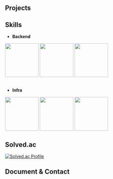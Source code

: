 ## Projects

## Skills
* <b>Backend</b>
<div>
  <img width="110" src="https://github.com/user-attachments/assets/99180ff4-420d-44c2-a30c-ea5a1a58fff6">
  <img width="110" src="https://github.com/user-attachments/assets/93107233-fc03-415a-836e-ecec5d654bea">
  <img width="110" src="https://github.com/user-attachments/assets/f16854e7-d35f-422b-a427-a48fa42a75b5">
</div>

</br>

* <b>Infra</b>
<div>
  <img width="110" src="https://github.com/user-attachments/assets/c8bd4ba1-7b3c-49dd-be2a-370eb6e28d02">
  <img width="110" src="https://github.com/user-attachments/assets/47b0cff2-544c-46a1-bce1-c651a940be83">
  <img width="110" src="https://github.com/user-attachments/assets/20259e9c-8c7d-4327-a1f5-158ac43d63ff">
</div>

## Solved.ac
[![Solved.ac Profile](http://mazassumnida.wtf/api/v2/generate_badge?boj=pipie)](https://solved.ac/pipie/)

## Document & Contact
